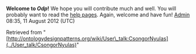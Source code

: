 __Welcome to _Odp_!__ We hope you will contribute much and well. 
You will probably want to read the [help pages](http://ontologydesignpatterns.org/wiki/Help:Contents "Help:Contents"). Again, welcome and have fun! [Admin](../User/ValentinaPresutti "User:ValentinaPresutti") 08:35, 11 August 2012 (UTC)





Retrieved from "[http://ontologydesignpatterns.org/wiki/User\_talk:CsongorNyulas](../User_talk/CsongorNyulas)"